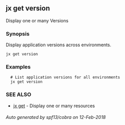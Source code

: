 ## jx get version

Display one or many Versions

### Synopsis


Display application versions across environments.

```
jx get version
```

### Examples

```
  # List application versions for all environments
  jx get version
```

### SEE ALSO
* [jx get](jx_get.md)	 - Display one or many resources

###### Auto generated by spf13/cobra on 12-Feb-2018

